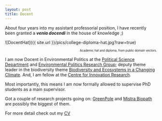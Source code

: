 ```yaml
---
layout: post
title: Docent 
---
```


About four years into my assistant professorial position, I have recently been granted a ***venia docendi*** in the house of knowledge ;)


![DocentHat]({{ site.url }}/pics/college-diploma-hat.jpg?raw=true)
<p style="text-align: right;"><sub><sup>Academic hat and diploma, from public domain vectors.</sup></sub></p>

I am now Docent in Environmental Politics at the [Political Science Department](https://www.svet.lu.se/en/start-department-of-political-science) and [Environmental Politics Research Group](https://www.svet.lu.se/en/research/research-groups/environmental-politics-research-group-eprg); deputy theme leader in the biodiversity theme [Biodiversity and Ecosystems in a Changing Climate](https://www.becc.lu.se/). And, I am fellow at the [Centre for Innovation Research](https://www.circle.lu.se/).

Most importantly, this means I am now formally allowed to supervise PhD students as a main supervisor.

Got a couple of research projects going on: [GreenPole](https://greenpole.se) and [Mistra Biopath](https://www.mistrabiopath.se) are possibly the biggest of them. 

For more detail check out my [CV](https://nils.droste.io/research/CV/CV2024.pdf)
